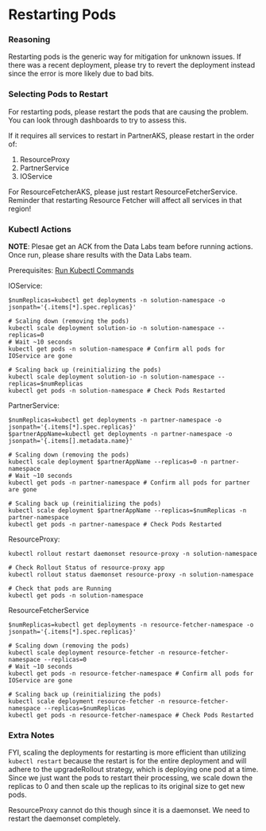 # Restarting Pods

### Reasoning
Restarting pods is the generic way for mitigation for unknown issues. If there was a recent deployment, please try to revert the deployment instead since the error is more likely due to bad bits.

### Selecting Pods to Restart
For restarting pods, please restart the pods that are causing the problem. You can look through dashboards to try to assess this.

If it requires all services to restart in PartnerAKS, please restart in the order of:
1. ResourceProxy
2. PartnerService
3. IOService

For ResourceFetcherAKS, please just restart ResourceFetcherService. Reminder that restarting Resource Fetcher will affect all services in that region!

### Kubectl Actions
**NOTE**: Plesae get an ACK from the Data Labs team before running actions. Once run, please share results with the Data Labs team.

Prerequisites: [Run Kubectl Commands](./RunKubectlCommands.md)

IOService:
```
$numReplicas=kubectl get deployments -n solution-namespace -o jsonpath='{.items[*].spec.replicas}'

# Scaling down (removing the pods)
kubectl scale deployment solution-io -n solution-namespace --replicas=0
# Wait ~10 seconds
kubectl get pods -n solution-namespace # Confirm all pods for IOService are gone 

# Scaling back up (reinitializing the pods)
kubectl scale deployment solution-io -n solution-namespace --replicas=$numReplicas
kubectl get pods -n solution-namespace # Check Pods Restarted
```

PartnerService:
```
$numReplicas=kubectl get deployments -n partner-namespace -o jsonpath='{.items[*].spec.replicas}'
$partnerAppName=kubectl get deployments -n partner-namespace -o jsonpath='{.items[].metadata.name}'

# Scaling down (removing the pods)
kubectl scale deployment $partnerAppName --replicas=0 -n partner-namespace
# Wait ~10 seconds
kubectl get pods -n partner-namespace # Confirm all pods for partner are gone 

# Scaling back up (reinitializing the pods)
kubectl scale deployment $partnerAppName --replicas=$numReplicas -n partner-namespace
kubectl get pods -n partner-namespace # Check Pods Restarted
```

ResourceProxy:
```
kubectl rollout restart daemonset resource-proxy -n solution-namespace

# Check Rollout Status of resource-proxy app
kubectl rollout status daemonset resource-proxy -n solution-namespace

# Check that pods are Running
kubectl get pods -n solution-namespace 
```

ResourceFetcherService
```
$numReplicas=kubectl get deployments -n resource-fetcher-namespace -o jsonpath='{.items[*].spec.replicas}'

# Scaling down (removing the pods)
kubectl scale deployment resource-fetcher -n resource-fetcher-namespace --replicas=0
# Wait ~10 seconds
kubectl get pods -n resource-fetcher-namespace # Confirm all pods for IOService are gone 

# Scaling back up (reinitializing the pods)
kubectl scale deployment resource-fetcher -n resource-fetcher-namespace --replicas=$numReplicas
kubectl get pods -n resource-fetcher-namespace # Check Pods Restarted 
```

### Extra Notes
FYI, scaling the deployments for restarting is more efficient than utilizing `kubectl restart` because the restart is for the entire deployment and will adhere to the upgradeRollout strategy, which is deploying one pod at a time. Since we just want the pods to restart their processing, we scale down the replicas to 0 and then scale up the replicas to its original size to get new pods.

ResourceProxy cannot do this though since it is a daemonset. We need to restart the daemonset completely.